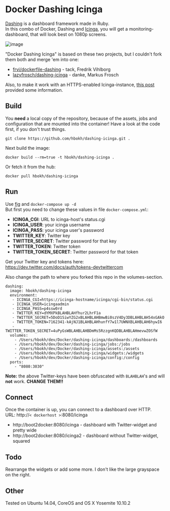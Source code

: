 # Docker Dashing Icinga

[Dashing](https://shopify.github.io/dashing/) is a dashboard framework made in Ruby.  
In this combo of Docker, Dashing and [Icinga](https://www.icinga.org/), you will get a monitoring-dashboard, that will look best on 1080p screens.  

![image](https://github.com/lazyfrosch/dashing-icinga/raw/master/screenshot.png)

"Docker Dashing Icinga" is based on these two projects, but I couldn't fork them both and merge 'em into one:  
- [frvi/dockerfile-dashing](https://github.com/frvi/dockerfile-dashing) - tack, Fredrik Vihlborg
- [lazyfrosch/dashing-icinga](https://github.com/lazyfrosch/dashing-icinga) - danke, Markus Frosch

Also, to make it work with an HTTPS-enabled Icinga-instance, [this post](http://www.stefreitag.de/wp/2014/08/08/dashing-icinga/) provided some information.

## Build

You **need** a local copy of the repository, because of the assets, jobs and configuration that are mounted into the container! Have a look at the code first, if you don't trust things.  

`git clone https://github.com/hbokh/dashing-icinga.git .`

Next build the image:  

`docker build --rm=true -t hbokh/dashing-icinga .`

Or fetch it from the hub:

`docker pull hbokh/dashing-icinga`


## Run

Use [fig](http://fig.sh/) and `docker-compose up -d`  
But first you need to change these values in file `docker-compose.yml`:  

- **ICINGA_CGI**: URL to icinga-host's status.cgi
- **ICINGA_USER**: your icinga username
- **ICINGA_PASS**: your icinga user's password
- **TWITTER_KEY**: Twitter key
- **TWITTER_SECRET**: Twitter password for that key
- **TWITTER_TOKEN**: Twitter token
- **TWITTER_TOKEN_SECRET**: Twitter password for that token

Get your Twitter key and tokens here: https://dev.twitter.com/docs/auth/tokens-devtwittercom

Also change the path to where you forked this repo in the volumes-section.

```
dashing:
  image: hbokh/dashing-icinga
  environment:
   - ICINGA_CGI=https://icinga-hostname/icinga/cgi-bin/status.cgi
   - ICINGA_USER=icingaadmin
   - ICINGA_PASS=p4ssw0rd
   - TWITTER_KEY=dYMXPkBLAHBLAHfhur2LhrF1a
   - TWITTER_SECRET=5DoD1SiwYZG2xBLAHBLAHBmwBi0szV4Dy3DBLAHBLAH54xGAkO
   - TWITTER_TOKEN=7162341-kAjNJ1BLAHBLAHhunfY7w1l7UWNXBLAHBLAH6hywI6
   - TWITTER_TOKEN_SECRET=4uPyGsWBLAHBLAHBDmMs5RzzgnKQDBLAHBLAHmevwZOSfW
  volumes:
    - /Users/hbokh/dev/Docker/dashing-icinga/dashboards:/dashboards
    - /Users/hbokh/dev/Docker/dashing-icinga/jobs:/jobs
    - /Users/hbokh/dev/Docker/dashing-icinga/assets:/assets
    - /Users/hbokh/dev/Docker/dashing-icinga/widgets:/widgets
    - /Users/hbokh/dev/Docker/dashing-icinga/config:/config
  ports:
    - "8080:3030"
```
**Note:**  the above Twitter-keys have been obfuscated with `BLAHBLAH`'s and will **not** work. **CHANGE THEM!!**

## Connect

Once the container is up, you can connect to a dashboard over HTTP.  
URL: http://`< dockerhost >`:8080/icinga

- http://boot2docker:8080/icinga  - dashboard with Twitter-widget and pretty wide
- http://boot2docker:8080/icinga2 - dashboard without Twitter-widget, squared

## Todo

Rearrange the widgets or add some more. I don't like the large grayspace on the right.

## Other

Tested on Ubuntu 14.04, CoreOS and OS X Yosemite 10.10.2
